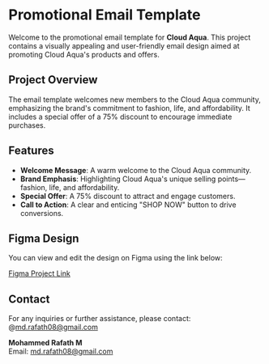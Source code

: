 # Promotional Email Template

Welcome to the promotional email template for **Cloud Aqua**. This project contains a visually appealing and user-friendly email design aimed at promoting Cloud Aqua's products and offers.

## Project Overview

The email template welcomes new members to the Cloud Aqua community, emphasizing the brand's commitment to fashion, life, and affordability. It includes a special offer of a 75% discount to encourage immediate purchases.

## Features

- **Welcome Message**: A warm welcome to the Cloud Aqua community.
- **Brand Emphasis**: Highlighting Cloud Aqua's unique selling points—fashion, life, and affordability.
- **Special Offer**: A 75% discount to attract and engage customers.
- **Call to Action**: A clear and enticing "SHOP NOW" button to drive conversions.

## Figma Design

You can view and edit the design on Figma using the link below:

[Figma Project Link](https://www.figma.com/design/rKJgqeo9EZEBdwdi64h8sI/Untitled?node-id=0-1&t=kh0QL6vTpzmZOAgg-1)

## Contact

For any inquiries or further assistance, please contact: @md.rafath08@gmail.com

**Mohammed Rafath M**  
Email: md.rafath08@gmail.com


